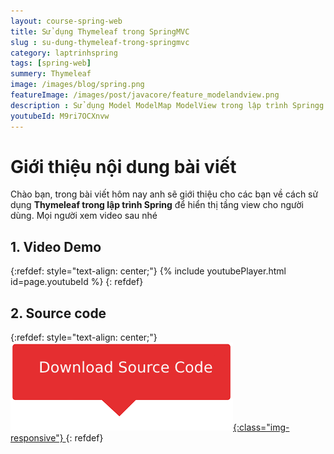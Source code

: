 ```yaml
---
layout: course-spring-web
title: Sử dụng Thymeleaf trong SpringMVC
slug : su-dung-thymeleaf-trong-springmvc
category: laptrinhspring
tags: [spring-web]
summery: Thymeleaf
image: /images/blog/spring.png
featureImage: /images/post/javacore/feature_modelandview.png
description : Sử dụng Model ModelMap ModelView trong lập trình Springg. Hiểu model là gì  trong Spring . ModelMap là gì , Map là gì , ModelAndView là gì trong Spring. Phân biệt sự khác nhau giữ Model ModelMap Map và ModelAndView trong học lập trình Spring.
youtubeId: M9ri7OCXnvw
---
```


# **Giới thiệu nội dung bài viết**

Chào bạn, trong bài viết hôm nay anh sẽ giới thiệu cho các bạn về cách sử dụng <b>Thymeleaf trong lập trình Spring</b> để hiển thị tầng view cho người dùng. Mọi người xem video sau nhé


## **1. Video Demo**

{:refdef: style="text-align: center;"}
{% include youtubePlayer.html id=page.youtubeId %}
{: refdef}

## **2. Source code**

{:refdef: style="text-align: center;"}
<a href="https://github.com/levunguyen/Spring-Thymeleaf" target="_blank"> ![Sourcecode ](/images/icon/githubsource.png){:class="img-responsive"} </a>
{: refdef}